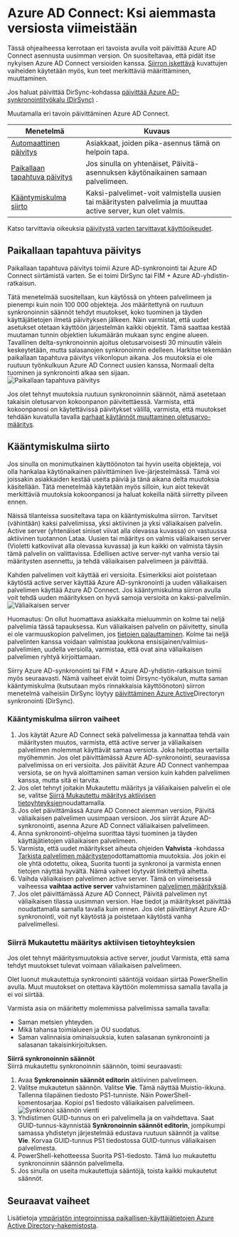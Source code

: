 <properties
   pageTitle="Azure AD Connect: Päivittäminen aiemmasta versiosta | Microsoft Azure"
   description="Tässä artikkelissa kerrotaan eri tavat päivittämiseksi Azure Active Directory yhteyden, mukaan lukien paikallaan tapahtuva päivitys ja kääntymiskulma siirto uusimman version."
   services="active-directory"
   documentationCenter=""
   authors="AndKjell"
   manager="femila"
   editor=""/>

<tags
   ms.service="active-directory"
   ms.devlang="na"
   ms.topic="article"
   ms.tgt_pltfrm="na"
   ms.workload="Identity"
   ms.date="10/12/2016"
   ms.author="billmath"/>

# <a name="azure-ad-connect-upgrade-from-a-previous-version-to-the-latest"></a>Azure AD Connect: Ksi aiemmasta versiosta viimeistään
Tässä ohjeaiheessa kerrotaan eri tavoista avulla voit päivittää Azure AD Connect asennusta uusimman version. On suositeltavaa, että pidät itse nykyisen Azure AD Connect versioiden kanssa. [Siirron iskettävä](#swing-migration) kuvattujen vaiheiden käytetään myös, kun teet merkittäviä määrittäminen, muuttaminen.

Jos haluat päivittää DirSync-kohdassa [päivittää Azure AD-synkronointityökalu (DirSync)](./connect/active-directory-aadconnect-dirsync-upgrade-get-started.md) .

Muutamalla eri tavoin päivittäminen Azure AD Connect.

Menetelmä | Kuvaus
--- | ---
[Automaattinen päivitys](active-directory-aadconnect-feature-automatic-upgrade.md) | Asiakkaat, joiden pika-asennus tämä on helpoin tapa.
[Paikallaan tapahtuva päivitys](#in-place-upgrade) | Jos sinulla on yhtenäiset, Päivitä-asennuksen käytönaikainen samaan palvelimeen.
[Kääntymiskulma siirto](#swing-migration) | Kaksi-palvelimet-voit valmistella uusien tai määritysten palvelimia ja muuttaa active server, kun olet valmis.

Katso tarvittavia oikeuksia [päivitystä varten tarvittavat käyttöoikeudet](./connect/active-directory-aadconnect-accounts-permissions.md#upgrade).

## <a name="in-place-upgrade"></a>Paikallaan tapahtuva päivitys
Paikallaan tapahtuva päivitys toimii Azure AD-synkronointi tai Azure AD Connect siirtämistä varten. Se ei toimi DirSync tai FIM + Azure AD-yhdistin-ratkaisun.

Tätä menetelmää suositellaan, kun käytössä on yhteen palvelimeen ja pienempi kuin noin 100 000 objekteja. Jos määritettynä on ruutuun synkronoinnin säännöt tehdyt muutokset, koko tuominen ja täyden käyttäjätietojen ilmetä päivityksen jälkeen. Näin varmistat, että uudet asetukset otetaan käyttöön järjestelmän kaikki objektit. Tämä saattaa kestää muutaman tunnin objektien lukumäärän mukaan sync engine alueen. Tavallinen delta-synkronoinnin ajoitus oletusarvoisesti 30 minuutin välein keskeytetään, mutta salasanojen synkronoinnin edelleen. Harkitse tekemään paikallaan tapahtuva päivitys viikonlopun aikana. Jos muutoksia ei ole ruutuun työnkulkuun Azure AD Connect uusien kanssa, Normaali delta tuominen ja synkronointi alkaa sen sijaan.  
![Paikallaan tapahtuva päivitys](./media/active-directory-aadconnect-upgrade-previous-version/inplaceupgrade.png)

Jos olet tehnyt muutoksia ruutuun synkronoinnin säännöt, nämä asetetaan takaisin oletusarvon kokoonpanon päivitettäessä. Varmista, että kokoonpanosi on käytettävissä päivitykset välillä, varmista, että muutokset tehdään kuvatulla tavalla [parhaat käytännöt muuttaminen oletusarvo-määritys](active-directory-aadconnectsync-best-practices-changing-default-configuration.md).

## <a name="swing-migration"></a>Kääntymiskulma siirto
Jos sinulla on monimutkainen käyttöönoton tai hyvin useita objekteja, voi olla hankalaa käytönaikainen päivittäminen live-järjestelmässä. Tämä voi joissakin asiakkaiden kestää useita päiviä ja tänä aikana delta muutoksia käsitellään. Tätä menetelmää käytetään myös silloin, kun aiot tekevät merkittäviä muutoksia kokoonpanosi ja haluat kokeilla näitä siirretty pilveen ennen.

Näissä tilanteissa suositeltava tapa on kääntymiskulma siirron. Tarvitset (vähintään) kaksi palvelimissa, yksi aktiivinen ja yksi väliaikaisen palvelin. Active server (yhtenäiset siniset viivat alla olevassa kuvassa) on vastuussa aktiivinen tuotannon Lataa. Uusien tai määritys on valmis väliaikaisen server (Violetti katkoviivat alla olevassa kuvassa) ja kun kaikki on valmista täysin tämä palvelin on valittavissa. Edellisen active server-nyt vanha versio tai määritysten asennettu, ja tehdä väliaikaisen palvelimeen ja päivittää.

Kahden palvelimen voit käyttää eri versioita. Esimerkiksi aiot poistetaan käytöstä active server käyttää Azure AD-synkronointi ja uuden väliaikaisen palvelimen käyttää Azure AD Connect. Jos kääntymiskulma siirron avulla voit tehdä uuden määrityksen on hyvä samoja versioita on kaksi-palvelimiin.  
![Väliaikaisen server](./media/active-directory-aadconnect-upgrade-previous-version/stagingserver1.png)

Huomautus: On ollut huomattava asiakkaita mieluummin on kolme tai neljä palvelimia tässä tapauksessa. Kun väliaikaisen palvelin on päivitetty, sinulla ei ole varmuuskopion palvelimen, jos [tietojen palauttaminen](active-directory-aadconnectsync-operations.md#disaster-recovery). Kolme tai neljä palvelinten kanssa voidaan valmistaa joukkona ensisijainen/valmius-palvelimien, uudella versiolla, varmistaa, että ovat aina väliaikaisen palvelimen ryhtyä kirjoittamaan.

Siirry Azure AD-synkronointi tai FIM + Azure AD-yhdistin-ratkaisun toimii myös seuraavasti. Nämä vaiheet eivät toimi Dirsync-työkalun, mutta saman kääntymiskulma (kutsutaan myös rinnakkaisia käyttöönoton) siirron menetelmä vaiheisiin DirSync löytyy [päivittäminen Azure Active](./connect/active-directory-aadconnect-dirsync-upgrade-get-started.md)Directoryn synkronointi (DirSync).

### <a name="swing-migration-steps"></a>Kääntymiskulma siirron vaiheet

1. Jos käytät Azure AD Connect sekä palvelimessa ja kannattaa tehdä vain määritysten muutos, varmista, että active server ja väliaikaisen palvelimen molemmat käyttävät samaa versiota. Joka helpottaa vertailla myöhemmin. Jos olet päivittämässä Azure AD-synkronointi, seuraavissa palvelimissa on eri versioita. Jos päivität Azure AD Connect vanhempaa versiota, se on hyvä aloittaminen saman version kuin kahden palvelimen kanssa, mutta sitä ei tarvita.
2. Jos olet tehnyt joitakin Mukautettu määritys ja väliaikaisen palvelin ei ole se, valitse [Siirrä Mukautettu määritys aktiivisen tietoyhteyksien](#move-custom-configuration-from-active-to-staging-server)noudattamalla.
3. Jos olet päivittämässä Azure AD Connect aiemman version, Päivitä väliaikaisen palvelimen uusimpaan versioon. Jos siirrät Azure AD-synkronointi, asenna Azure AD Connect väliaikaisen palvelimeen.
4. Anna synkronointi-ohjelma suorittaa täysi tuominen ja täyden käyttäjätietojen väliaikaisen palvelimeen.
5. Varmista, että uudet määritykset aiheuta ohjeiden **Vahvista** -kohdassa [Tarkista palvelimen määritysten](active-directory-aadconnectsync-operations.md#verify-the-configuration-of-a-server)odottamattomia muutoksia. Jos jokin ei ole yhtä odotettu, oikea, Suorita tuonti ja synkronoi ja varmista ennen tietojen näyttää hyvältä. Nämä vaiheet löytyvät linkitettyä aihetta.
6. Vaihda väliaikaisen palvelimen active server. Tämä on viimeisessä vaiheessa **vaihtaa active server** vahvistaminen [palvelimen määrityksiä](active-directory-aadconnectsync-operations.md#verify-the-configuration-of-a-server).
7. Jos olet päivittämässä Azure AD Connect, Päivitä palvelimen nyt väliaikaisen tilassa uusimman version. Hae tiedot ja määritykset päivittää noudattamalla samalla tavalla kuin ennen. Jos olet päivittänyt Azure AD-synkronointi, voit nyt käytöstä ja poistetaan käytöstä vanha palvelimellesi.

### <a name="move-custom-configuration-from-active-to-staging-server"></a>Siirrä Mukautettu määritys aktiivisen tietoyhteyksien
Jos olet tehnyt määritysmuutoksia active server, joudut Varmista, että sama tehdyt muutokset tulevat voimaan väliaikaisen palvelimeen.

Olet luonut mukautettuja synkronointi sääntöjä voidaan siirtää PowerShellin avulla. Muut muutokset on otettava käyttöön molemmissa samalla tavalla ja ei voi siirtää.

Varmista asia on määritetty molemmissa palvelimissa samalla tavalla:

- Saman metsien yhteyden.
- Mikä tahansa toimialueen ja OU suodatus.
- Saman valinnaisia ominaisuuksia, kuten salasanan synkronointi ja salasanan takaisinkirjoituksen.

**Siirrä synkronoinnin säännöt**  
Siirrä mukautettu synkronoinnin säännön, toimi seuraavasti:

1. Avaa **Synkronoinnin säännöt editorin** aktiivinen palvelimeen.
2. Valitse mukautetun säännön. Valitse **Vie**. Tämä näyttää Muistio-ikkuna. Tallenna tilapäinen tiedosto PS1-tunniste. Näin PowerShell-komentosarjaa. Kopioi ps1 tiedosto väliaikaisen palvelimeen.  
![Synkronoi säännön vienti](./media/active-directory-aadconnect-upgrade-previous-version/exportrule.png)
3. Yhdistimen GUID-tunnus on eri palvelimella ja on vaihdettava. Saat GUID-tunnus-käynnistää **Synkronoinnin säännöt editorin**, jompikumpi samassa yhdistetyn järjestelmää edustava ruutuun säännöt ja valitse **Vie**. Korvaa GUID-tunnus PS1 tiedostossa GUID-tunnus väliaikaisen palvelimesta.
4. PowerShell-kehotteessa Suorita PS1-tiedosto. Tämä luo mukautettu synkronoinnin säännön palvelimella.
5. Jos sinulla on useita mukautettuja sääntöjä, toista kaikki mukautetut säännöt.

## <a name="next-steps"></a>Seuraavat vaiheet
Lisätietoja [ympäristön integroinnissa paikallisen-käyttäjätietojen Azure Active Directory-hakemistosta](active-directory-aadconnect.md).
